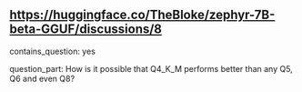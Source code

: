 ## https://huggingface.co/TheBloke/zephyr-7B-beta-GGUF/discussions/8

contains_question: yes

question_part: How is it possible that Q4_K_M performs better than any Q5, Q6 and even Q8? 
